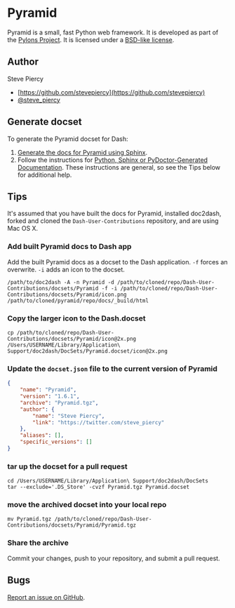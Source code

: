 # Pyramid

Pyramid is a small, fast Python web framework.  It is developed as part of the [Pylons Project](http://www.pylonsproject.org/). It is licensed under a [BSD-like license](http://repoze.org/license.html).

## Author

Steve Piercy

* [https://github.com/stevepiercy](https://github.com/stevepiercy)
* [@steve_piercy](https://twitter.com/steve_piercy)

## Generate docset

To generate the Pyramid docset for Dash:

1. [Generate the docs for Pyramid using Sphinx](https://github.com/Pylons/pyramid/blob/master/HACKING.txt).
1. Follow the instructions for [Python, Sphinx or PyDoctor-Generated Documentation](http://kapeli.com/docsets). These instructions are general, so see the Tips below for additional help.

## Tips

It's assumed that you have built the docs for Pyramid, installed doc2dash, forked and cloned the `Dash-User-Contributions` repository, and are using Mac OS X.

### Add built Pyramid docs to Dash app

Add the built Pyramid docs as a docset to the Dash application. `-f` forces an overwrite. `-i` adds an icon to the docset.

```shell
/path/to/doc2dash -A -n Pyramid -d /path/to/cloned/repo/Dash-User-Contributions/docsets/Pyramid -f -i /path/to/cloned/repo/Dash-User-Contributions/docsets/Pyramid/icon.png /path/to/cloned/pyramid/repo/docs/_build/html
```

### Copy the larger icon to the Dash.docset

```shell
cp /path/to/cloned/repo/Dash-User-Contributions/docsets/Pyramid/icon@2x.png /Users/USERNAME/Library/Application\ Support/doc2dash/DocSets/Pyramid.docset/icon@2x.png
```

### Update the `docset.json` file to the current version of Pyramid

```json
{
    "name": "Pyramid",
    "version": "1.6.1",
    "archive": "Pyramid.tgz",
    "author": {
        "name": "Steve Piercy",
        "link": "https://twitter.com/steve_piercy"
    },
    "aliases": [],
    "specific_versions": []
}
```

### tar up the docset for a pull request

```shell
cd /Users/USERNAME/Library/Application\ Support/doc2dash/DocSets
tar --exclude='.DS_Store' -cvzf Pyramid.tgz Pyramid.docset
```

### move the archived docset into your local repo

```shell
mv Pyramid.tgz /path/to/cloned/repo/Dash-User-Contributions/docsets/Pyramid/Pyramid.tgz
```

### Share the archive

Commit your changes, push to your repository, and submit a pull request.

## Bugs

[Report an issue on GitHub](https://github.com/Kapeli/Dash-User-Contributions/issues/new).

